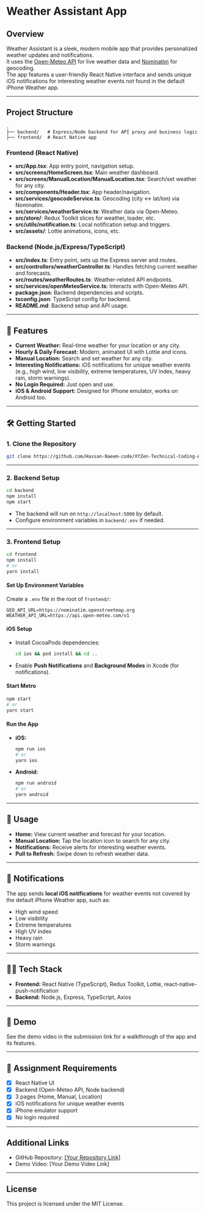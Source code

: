 # Weather Assistant App

## Overview
Weather Assistant is a sleek, modern mobile app that provides personalized weather updates and notifications.  
It uses the [Open-Meteo API](https://open-meteo.com/) for live weather data and [Nominatim](https://nominatim.openstreetmap.org/) for geocoding.  
The app features a user-friendly React Native interface and sends unique iOS notifications for interesting weather events not found in the default iPhone Weather app.

---

## Project Structure

```
.
├── backend/   # Express/Node backend for API proxy and business logic
├── frontend/  # React Native app
```

### Frontend (React Native)
- **src/App.tsx**: App entry point, navigation setup.
- **src/screens/HomeScreen.tsx**: Main weather dashboard.
- **src/screens/ManualLocation/ManualLocation.tsx**: Search/set weather for any city.
- **src/components/Header.tsx**: App header/navigation.
- **src/services/geocodeService.ts**: Geocoding (city ↔ lat/lon) via Nominatim.
- **src/services/weatherService.ts**: Weather data via Open-Meteo.
- **src/store/**: Redux Toolkit slices for weather, loader, etc.
- **src/utils/notification.ts**: Local notification setup and triggers.
- **src/assets/**: Lottie animations, icons, etc.

### Backend (Node.js/Express/TypeScript)
- **src/index.ts**: Entry point, sets up the Express server and routes.
- **src/controllers/weatherController.ts**: Handles fetching current weather and forecasts.
- **src/routes/weatherRoutes.ts**: Weather-related API endpoints.
- **src/services/openMeteoService.ts**: Interacts with Open-Meteo API.
- **package.json**: Backend dependencies and scripts.
- **tsconfig.json**: TypeScript config for backend.
- **README.md**: Backend setup and API usage.

---

## 🚀 Features

- **Current Weather:** Real-time weather for your location or any city.
- **Hourly & Daily Forecast:** Modern, animated UI with Lottie and icons.
- **Manual Location:** Search and set weather for any city.
- **Interesting Notifications:** iOS notifications for unique weather events (e.g., high wind, low visibility, extreme temperatures, UV index, heavy rain, storm warnings).
- **No Login Required:** Just open and use.
- **iOS & Android Support:** Designed for iPhone emulator, works on Android too.

---

## 🛠️ Getting Started

### 1. Clone the Repository

```sh
git clone https://github.com/Hassan-Naeem-code/XYZen-Technical-Coding-Assessment
```

---

### 2. Backend Setup

```sh
cd backend
npm install
npm start
```

- The backend will run on `http://localhost:5000` by default.
- Configure environment variables in `backend/.env` if needed.

---

### 3. Frontend Setup

```sh
cd frontend
npm install
# or
yarn install
```

#### Set Up Environment Variables

Create a `.env` file in the root of `frontend/`:

```
GEO_API_URL=https://nominatim.openstreetmap.org
WEATHER_API_URL=https://api.open-meteo.com/v1
```

#### iOS Setup

- Install CocoaPods dependencies:
  ```sh
  cd ios && pod install && cd ..
  ```
- Enable **Push Notifications** and **Background Modes** in Xcode (for notifications).

#### Start Metro

```sh
npm start
# or
yarn start
```

#### Run the App

- **iOS:**
  ```sh
  npm run ios
  # or
  yarn ios
  ```
- **Android:**
  ```sh
  npm run android
  # or
  yarn android
  ```

---

## 📱 Usage

- **Home:** View current weather and forecast for your location.
- **Manual Location:** Tap the location icon to search for any city.
- **Notifications:** Receive alerts for interesting weather events.
- **Pull to Refresh:** Swipe down to refresh weather data.

---

## 🔔 Notifications

The app sends **local iOS notifications** for weather events not covered by the default iPhone Weather app, such as:
- High wind speed
- Low visibility
- Extreme temperatures
- High UV index
- Heavy rain
- Storm warnings

---

## 🧑‍💻 Tech Stack

- **Frontend:** React Native (TypeScript), Redux Toolkit, Lottie, react-native-push-notification
- **Backend:** Node.js, Express, TypeScript, Axios

---

## 📸 Demo

See the demo video in the submission link for a walkthrough of the app and its features.

---

## 📝 Assignment Requirements

- [x] React Native UI
- [x] Backend (Open-Meteo API, Node backend)
- [x] 3 pages (Home, Manual, Location)
- [x] iOS notifications for unique weather events
- [x] iPhone emulator support
- [x] No login required

---

## Additional Links
- GitHub Repository: [\[Your Repository Link\]](https://github.com/Hassan-Naeem-code/XYZen-Technical-Coding-Assessment)
- Demo Video: [Your Demo Video Link]

---

## License
This project is licensed under the MIT License.